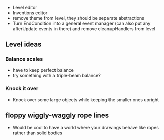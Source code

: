 - Level editor
- Inventions editor
- remove theme from level, they should be separate abstractions
- Turn EndCondition into a general event manager (can also put any afterUpdate events in there) and remove cleanupHandlers from level

## Level ideas

### Balance scales

- have to keep perfect balance
- try something with a triple-beam balance?

### Knock it over

- Knock over some large objects while keeping the smaller ones upright

## floppy wiggly-waggly rope lines

- Would be cool to have a world where your drawings behave like ropes rather than solid bodies
